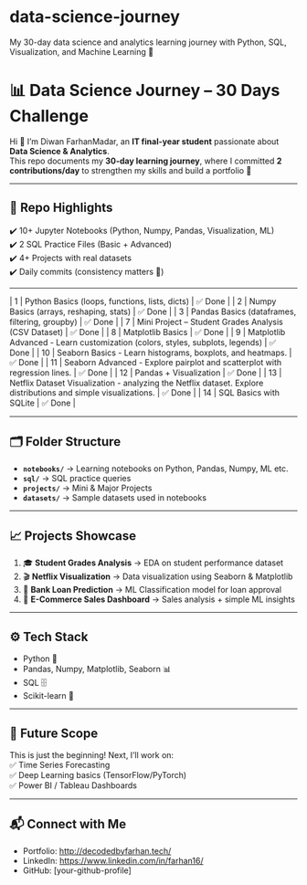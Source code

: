 # data-science-journey
My 30-day data science and analytics learning journey with Python, SQL, Visualization, and Machine Learning 🚀

# 📊 Data Science Journey – 30 Days Challenge

Hi 👋 I’m Diwan FarhanMadar, an **IT final-year student** passionate about **Data Science & Analytics**.  
This repo documents my **30-day learning journey**, where I committed **2 contributions/day** to strengthen my skills and build a portfolio 🚀  

---

## 📌 Repo Highlights
✔️ 10+ Jupyter Notebooks (Python, Numpy, Pandas, Visualization, ML)  
✔️ 2 SQL Practice Files (Basic + Advanced)  
✔️ 4+ Projects with real datasets  
✔️ Daily commits (consistency matters 💯)  

---

| 1   | Python Basics (loops, functions, lists, dicts) | ✅ Done |
| 2   | Numpy Basics (arrays, reshaping, stats) | ✅ Done |
| 3   | Pandas Basics (dataframes, filtering, groupby) | ✅ Done |
| 7   | Mini Project – Student Grades Analysis (CSV Dataset) | ✅ Done |
| 8   | Matplotlib Basics | ✅ Done |
| 9   |  Matplotlib Advanced - Learn customization (colors, styles, subplots, legends) | ✅ Done |
| 10  | Seaborn Basics - Learn histograms, boxplots, and heatmaps. | ✅ Done |
| 11  | Seaborn Advanced - Explore pairplot and scatterplot with regression lines. | ✅ Done |
| 12  | Pandas + Visualization | ✅ Done |
| 13  | Netflix Dataset Visualization - analyzing the Netflix dataset. Explore distributions and simple visualizations. | ✅ Done | 
| 14  | SQL Basics with SQLite | ✅ Done  |




---

## 🗂️ Folder Structure
- **`notebooks/`** → Learning notebooks on Python, Pandas, Numpy, ML etc.  
- **`sql/`** → SQL practice queries  
- **`projects/`** → Mini & Major Projects  
- **`datasets/`** → Sample datasets used in notebooks  

---

## 📈 Projects Showcase
1. 🎓 **Student Grades Analysis** → EDA on student performance dataset  
2. 🎬 **Netflix Visualization** → Data visualization using Seaborn & Matplotlib  
3. 🏦 **Bank Loan Prediction** → ML Classification model for loan approval  
4. 🛒 **E-Commerce Sales Dashboard** → Sales analysis + simple ML insights  

---

## ⚙️ Tech Stack
- Python 🐍  
- Pandas, Numpy, Matplotlib, Seaborn 📊  
- SQL 🗄️  
- Scikit-learn 🤖  

---

## 🌟 Future Scope
This is just the beginning! Next, I’ll work on:  
✅ Time Series Forecasting  
✅ Deep Learning basics (TensorFlow/PyTorch)  
✅ Power BI / Tableau Dashboards  

---

## 📬 Connect with Me
- Portfolio: http://decodedbyfarhan.tech/  
- LinkedIn: https://www.linkedin.com/in/farhan16/
- GitHub: [your-github-profile]  
